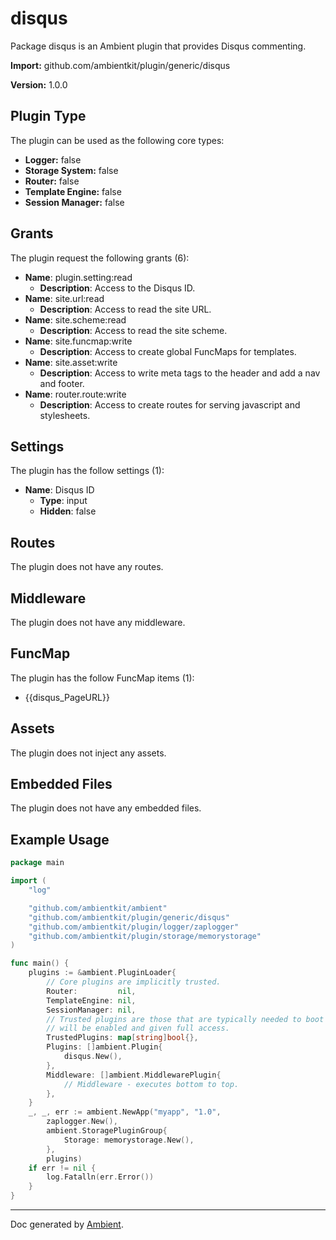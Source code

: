 # disqus

Package disqus is an Ambient plugin that provides Disqus commenting.

**Import:** github.com/ambientkit/plugin/generic/disqus

**Version:** 1.0.0

## Plugin Type

The plugin can be used as the following core types:

- **Logger:** false
- **Storage System:** false
- **Router:** false
- **Template Engine:** false
- **Session Manager:** false

## Grants

The plugin request the following grants (6):

- **Name**: plugin.setting:read
  - **Description**: Access to the Disqus ID.
- **Name**: site.url:read
  - **Description**: Access to read the site URL.
- **Name**: site.scheme:read
  - **Description**: Access to read the site scheme.
- **Name**: site.funcmap:write
  - **Description**: Access to create global FuncMaps for templates.
- **Name**: site.asset:write
  - **Description**: Access to write meta tags to the header and add a nav and footer.
- **Name**: router.route:write
  - **Description**: Access to create routes for serving javascript and stylesheets.

## Settings

The plugin has the follow settings (1):

- **Name**: Disqus ID
  - **Type**: input
  - **Hidden**: false

## Routes

The plugin does not have any routes.

## Middleware

The plugin does not have any middleware.

## FuncMap

The plugin has the follow FuncMap items (1):

  - {{disqus_PageURL}}

## Assets

The plugin does not inject any assets.

## Embedded Files

The plugin does not have any embedded files.

## Example Usage

```go
package main

import (
	"log"

	"github.com/ambientkit/ambient"
	"github.com/ambientkit/plugin/generic/disqus"
	"github.com/ambientkit/plugin/logger/zaplogger"
	"github.com/ambientkit/plugin/storage/memorystorage"
)

func main() {
	plugins := &ambient.PluginLoader{
		// Core plugins are implicitly trusted.
		Router:         nil,
		TemplateEngine: nil,
		SessionManager: nil,
		// Trusted plugins are those that are typically needed to boot so they
		// will be enabled and given full access.
		TrustedPlugins: map[string]bool{},
		Plugins: []ambient.Plugin{
			disqus.New(),
		},
		Middleware: []ambient.MiddlewarePlugin{
			// Middleware - executes bottom to top.
		},
	}
	_, _, err := ambient.NewApp("myapp", "1.0",
		zaplogger.New(),
		ambient.StoragePluginGroup{
			Storage: memorystorage.New(),
		},
		plugins)
	if err != nil {
		log.Fatalln(err.Error())
	}
}
```

---

Doc generated by [Ambient](https://ambientkit.github.io/docs/).